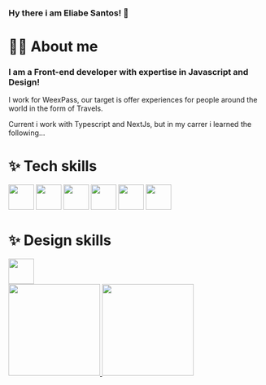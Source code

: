 ### Hy there i am Eliabe Santos! 🤟

<h1>👨‍💻 About me</h1>

### I am a Front-end developer with expertise in Javascript and Design!


I work for WeexPass, our target is offer experiences for people around the world in the form of Travels.

Current i work with Typescript and NextJs, but in my carrer i learned the following...

<h1>✨ Tech skills</h1>


<div style={{display: "flex"; marginBottom: "40px"}}>
<img height="50px" src="https://cdn.jsdelivr.net/gh/devicons/devicon/icons/react/react-original.svg" />
<img height="50px" src="https://cdn.jsdelivr.net/gh/devicons/devicon/icons/redux/redux-original.svg" />
<img height="50px" src="https://cdn.jsdelivr.net/gh/devicons/devicon/icons/javascript/javascript-original.svg" />
<img height="50px" src="https://cdn.jsdelivr.net/gh/devicons/devicon/icons/python/python-original.svg" />
<img height="50px" src="https://cdn.jsdelivr.net/gh/devicons/devicon/icons/nextjs/nextjs-original.svg" />
<img height="50px" src="https://cdn.jsdelivr.net/gh/devicons/devicon/icons/opengl/opengl-original.svg" />

</div>
<h1>✨ Design skills</h1>
<div style={{display: "flex"; marginBottom: "40px"}}>
<img height="50px" src="https://cdn.jsdelivr.net/gh/devicons/devicon/icons/figma/figma-original.svg" />

</div>


<div>
  <a href="https://github.com/EliabeSantos" />
   <img height="180em" src="https://github-readme-stats.vercel.app/api/top-langs/?username=eliabesantos&layout=compact&langs_count=16&theme-dracula" />
      <img height="180em" src="https://github-readme-stats.vercel.app/api?username=eliabesantos&show_icons=false&theme-dracula&include_all_commits=true&count_private=true" />

   
</div>
